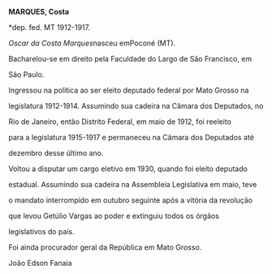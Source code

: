 **MARQUES, Costa**



\*dep. fed. MT 1912-1917.



*Oscar da Costa Marques*nasceu emPoconé (MT).



Bacharelou-se em direito pela Faculdade do Largo de São Francisco, em

São Paulo.



Ingressou na política ao ser eleito deputado federal por Mato Grosso na

legislatura 1912-1914. Assumindo sua cadeira na Câmara dos Deputados, no

Rio de Janeiro, então Distrito Federal, em maio de 1912, foi reeleito

para a legislatura 1915-1917 e permaneceu na Câmara dos Deputados até

dezembro desse último ano.



Voltou a disputar um cargo eletivo em 1930, quando foi eleito deputado

estadual. Assumindo sua cadeira na Assembleia Legislativa em maio, teve

o mandato interrompido em outubro seguinte após a vitória da revolução

que levou Getúlio Vargas ao poder e extinguiu todos os órgãos

legislativos do país.



Foi ainda procurador geral da República em Mato Grosso.



João Edson Fanaia




